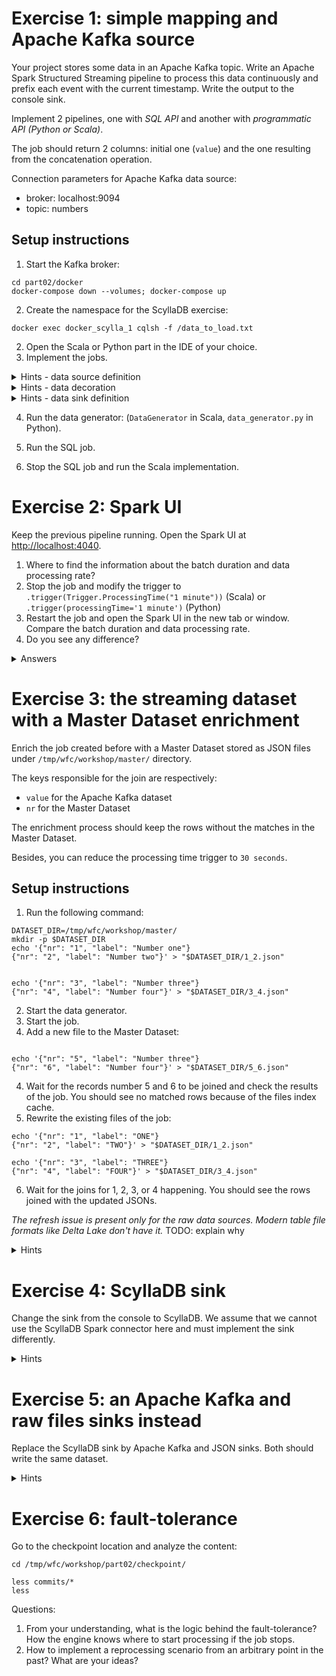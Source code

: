 # Exercise 1: simple mapping and Apache Kafka source

Your project stores some data in an Apache Kafka topic. Write an Apache Spark Structured Streaming pipeline to process this data continuously and prefix each event with the current timestamp. Write the output to the console sink.

Implement 2 pipelines, one with *SQL API* and another with *programmatic API (Python or Scala)*. 

The job should return 2 columns: initial one (`value`) and the one resulting from the concatenation operation.

Connection parameters for Apache Kafka data source:

* broker: localhost:9094
* topic: numbers

## Setup instructions

1. Start the Kafka broker:
```
cd part02/docker
docker-compose down --volumes; docker-compose up
```
2. Create the namespace for the ScyllaDB exercise:
```
docker exec docker_scylla_1 cqlsh -f /data_to_load.txt
```

2. Open the Scala or Python part in the IDE of your choice.
3. Implement the jobs.

<details>
<summary>Hints - data source definition</summary>

```
spark.readStream.format("kafka").option("..define your connection options here..")
```
</details>
	
<details>
<summary>Hints - data decoration</summary>

SQL:
```
CONCAT_WS(' ', 'Spark', 'SQL')
```

Python:
```
TODO:
```

Scala:
```
.map(..decoration logic here.)
```
</details>

<details>
<summary>Hints - data sink definition</summary>
```
.writeStream.format("console").option("truncate", false).option("checkpointLocation", "....")
```
</details>

4. Run the data generator: (`DataGenerator` in Scala, `data_generator.py` in Python).

5. Run the SQL job.

6. Stop the SQL job and run the Scala implementation.

# Exercise 2: Spark UI

Keep the previous pipeline running. Open the Spark UI at [http://localhost:4040](http://localhost:4040).

1. Where to find the information about the batch duration and data processing rate?
2. Stop the job and modify the trigger to `.trigger(Trigger.ProcessingTime("1 minute"))` (Scala) or `.trigger(processingTime='1 minute')` (Python)
3. Restart the job and open the Spark UI in the new tab or window. Compare the batch duration and data processing rate.
4. Do you see any difference?


<details>
	<summary>Answers</summary>

	### Question 1.
	Under _Structured Streaming_ where the Streaming query statistics are displayed.
	
	### Question 4.
	Several aspects here:
	
	* more rows are processed at once, the query waits 1 minute and takes more data at once
	* it doesn't impact the execution time, though; our sink is not data-bounded; we print data which is stored in memory
	  so there is no I/O impact because of the increased data volume; typically, it won't be the case if you use a I/O-bounded data sink
	* there is less jobs executed in the Jobs section; it might be easier to follow
	
	```
</details>

# Exercise 3: the streaming dataset with a Master Dataset enrichment

Enrich the job created before with a Master Dataset stored as JSON files under `/tmp/wfc/workshop/master/` directory. 

The keys responsible for the join are respectively:

* `value` for the Apache Kafka dataset
* `nr` for the Master Dataset

The enrichment process should keep the rows without the matches in the Master Dataset.

Besides, you can reduce the processing time trigger to `30 seconds`.

## Setup instructions
1. Run the following command:
```
DATASET_DIR=/tmp/wfc/workshop/master/
mkdir -p $DATASET_DIR
echo '{"nr": "1", "label": "Number one"}
{"nr": "2", "label": "Number two"}' > "$DATASET_DIR/1_2.json"


echo '{"nr": "3", "label": "Number three"}
{"nr": "4", "label": "Number four"}' > "$DATASET_DIR/3_4.json"
```
2. Start the data generator.
3. Start the job.
3. Add a new file to the Master Dataset:
```

echo '{"nr": "5", "label": "Number three"}
{"nr": "6", "label": "Number four"}' > "$DATASET_DIR/5_6.json"
```

4. Wait for the records number 5 and 6 to be joined and check the results of the job. You should see no matched rows because of the files index cache.
5. Rewrite the existing files of the job:
```
echo '{"nr": "1", "label": "ONE"}
{"nr": "2", "label": "TWO"}' > "$DATASET_DIR/1_2.json"

echo '{"nr": "3", "label": "THREE"}
{"nr": "4", "label": "FOUR"}' > "$DATASET_DIR/3_4.json"
```

6. Wait for the joins for 1, 2, 3, or 4 happening. You should see the rows joined with the updated JSONs.

*The refresh issue is present only for the raw data sources. Modern table file formats like Delta Lake don't have it.* TODO: explain why

<details>
	<summary>Hints</summary>

	### Master Dataset definition
	
	It's a static dataset, so we use the Spark SQL API here:
	```
	sparkSession.read.schema("nr STRING, label STRING").json("/tmp/wfc/workshop/master")
	```
	
	Remember, for any kind of semi-structured data sources (JSON, CSV), it's important to explicitly define the schema. Otherwise Apache Spark will
	sample the dataset to infer the schema which in the end can be wrong and the operation can be costly (dataset processed twice, for the schema resolution
	and processing logic)
	```
</details>

# Exercise 4: ScyllaDB sink

Change the sink from the console to ScyllaDB. We assume that we cannot use the ScyllaDB Spark connector here and must implement the sink differently.


<details>
	<summary>Hints</summary>

	### Sink choice
	
	There are multiple alternatives:
	
	* `foreachPartition` with the ScyllaDB API
	* `foreach` with a dedicated `ForeachWriter` that implements the open/process/close methods
	
	My choice goes to the latter one since the API provides a quite nice pattern for the custom writing:
	* in the `open` we're going to initialize the connection to the database
	* in the `process` we're going to either add a record to the buffer or flush the buffer if it's full
	* in the `close` we're going to flush remaining records from the buffer and close the ScyllaDB connection
	
	Example for Scala:
	```
	class ScyllaDbWriter extends ForeachWriter[MappedEvent] {

	  private var cqlSession: CqlSession = _
	  
	  private val bufferedRows = new mutable.ListBuffer[MappedEvent]()

	  override def open(partitionId: Long, epochId: Long): Boolean = {
	    cqlSession = CqlSession.builder()
	      .withKeyspace("wfc")
	      .build()
	    true
  	  }
  
  	  override def process(visit: MappedEvent): Unit = {
  	    if (bufferedRows.size == 10) {
  	      flushBuffer()
  	    }
  	    bufferedRows.append(visit)
  	  }
  	  
  	  override def close(errorOrNull: Throwable): Unit = {
  	      flushBuffer()
  	      cqlSession.close()
  	  }	
	```
	
	Example for Python:
	```
	TODO:
	```
	
	```
	
	### ScyllaDB querying
	```
	docker exec -ti docker_scylla_1 cqlsh
	
	Connected to  at 192.168.144.2:9042.
	[cqlsh 5.0.1 | Cassandra 3.0.8 | CQL spec 3.3.1 | Native protocol v4]
	Use HELP for help.
	cqlsh> SELECT * FROM wfc.numbers;

	 value | decorated_value
	-------+----------------------------
	     4 | 2023-09-21 05:41:04.828414
	     5 | 2023-09-21 05:41:04.828415
	     1 | 2023-09-21 05:41:04.828411

	(3 rows)

	```
</details>

# Exercise 5: an Apache Kafka and raw files sinks instead

Replace the ScyllaDB sink by Apache Kafka and JSON sinks. Both should write the same dataset.


<details>
	<summary>Hints</summary>

	### Data sink
	
	This time we need to change the data sink to `foreachBatch` and define the output definition inside as:
	
	```
	dataset.cache()
	dataset.write.mode(SaveMode.Overwrite).json(s"/tmp/wfc/workshop/part02/exercise4/${batchNumber}")
	// Kafka is not only available for the streaming API!
	dataset.selectExpr("decorated_value AS value").write.options(Map(
          "kafka.bootstrap.servers" -> "localhost:9094",
          "topic" -> EnrichedDataTopicName
	)).format("kafka").save()
	```
	
	Several points here:

	* the `cache` is mandatory; otherwise the reading part is executed twice, once for each data sink
	* defining 2 `writeStream...` on the data source won't work well because again, it'll involve reading the data twice
	* moreover, 2 `writeStream`s bring the risk of reading different data since the data source is not synchronized; it
	  breaks the requirement from the announcement
	  
	### Reading Kafka data
	```
	docker exec -ti docker_kafka_1 kafka-console-consumer.sh --bootstrap-server localhost:9092 --topic numbers_enriched --from-beginning
	```
</details>
 
# Exercise 6: fault-tolerance

Go to the checkpoint location and analyze the content:
```
cd /tmp/wfc/workshop/part02/checkpoint/

less commits/*
less 
```

Questions:

1. From your understanding, what is the logic behind the fault-tolerance? How the engine knows where to start processing if the job stops.
2. How to implement a reprocessing scenario from an arbitrary point in the past? What are your ideas?
